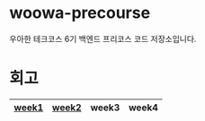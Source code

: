 # woowa-precourse
우아한 테크코스 6기 백엔드 프리코스 코드 저장소입니다.

# 회고
|[week1](https://oxdjww.tistory.com/entry/%EC%9A%B0%EC%95%84%ED%95%9C-%ED%85%8C%ED%81%AC%EC%BD%94%EC%8A%A4-6%EA%B8%B0-%ED%94%84%EB%A6%AC%EC%BD%94%EC%8A%A4-1%EC%A3%BC%EC%B0%A8-%ED%9A%8C%EA%B3%A0)|[week2](https://oxdjww.tistory.com/entry/%EC%9A%B0%EC%95%84%ED%95%9C-%ED%85%8C%ED%81%AC%EC%BD%94%EC%8A%A4-6%EA%B8%B0-%ED%94%84%EB%A6%AC%EC%BD%94%EC%8A%A4-2%EC%A3%BC%EC%B0%A8-%ED%9A%8C%EA%B3%A0)|week3|week4|
|:---:|:---:|:---:|:---:|
